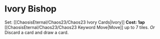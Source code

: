 # Ivory Bishop
Set: [[ChaosisEternal/Chaos23/Chaos23 Ivory Cards|Ivory]]
**Cost: 1ap**
[[ChaosisEternal/Chaos23/Chaos23 Keyword Move|Move]] up to 7 tiles.
*Or*
Discard a card and draw a card.